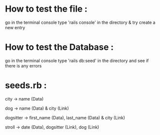 # How to test the file : 
go in the terminal console type 'rails console' in the directory & try create a new entry

# How to test the Database :
go in the terminal console type 'rails db:seed' in the directory and see if there is any errors 

# seeds.rb :
city -> name (Data)

dog -> name (Data) & city (Link) 

dogsitter -> first_name (Data), last_name (Data) & city (Link) 

stroll -> date (Data), dogsitter (Link), dog (Link)

